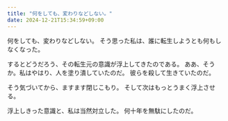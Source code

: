 ```yaml
---
title: "何をしても、変わりなどしない。"
date: 2024-12-21T15:34:59+09:00
---
```

何をしても、変わりなどしない。
そう思った私は、誰に転生しようとも何もしなくなった。

するとどうだろう、その転生元の意識が浮上してきたのである。
ああ、そうか。私はやはり、人を塗り潰していたのだ。
彼らを殺して生きていたのだ。

そう気づいてから、ますます閉じこもり。
そして次はもっとうまく浮上させる。


浮上しきった意識と、私は当然対立した。
何十年を無駄にしたのだ。
